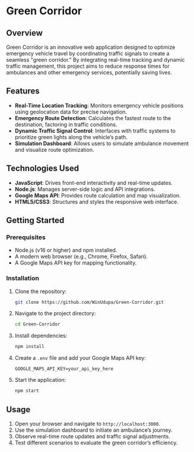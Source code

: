 # Green Corridor

## Overview
Green Corridor is an innovative web application designed to optimize emergency vehicle travel by coordinating traffic signals to create a seamless "green corridor." By integrating real-time tracking and dynamic traffic management, this project aims to reduce response times for ambulances and other emergency services, potentially saving lives.

## Features
- **Real-Time Location Tracking**: Monitors emergency vehicle positions using geolocation data for precise navigation.
- **Emergency Route Detection**: Calculates the fastest route to the destination, factoring in traffic conditions.
- **Dynamic Traffic Signal Control**: Interfaces with traffic systems to prioritize green lights along the vehicle’s path.
- **Simulation Dashboard**: Allows users to simulate ambulance movement and visualize route optimization.

## Technologies Used
- **JavaScript**: Drives front-end interactivity and real-time updates.
- **Node.js**: Manages server-side logic and API integrations.
- **Google Maps API**: Provides route calculation and map visualization.
- **HTML5/CSS3**: Structures and styles the responsive web interface.

## Getting Started

### Prerequisites
- Node.js (v16 or higher) and npm installed.
- A modern web browser (e.g., Chrome, Firefox, Safari).
- A Google Maps API key for mapping functionality.

### Installation
1. Clone the repository:
   ```bash
   git clone https://github.com/WinUdupa/Green-Corridor.git
   ```
2. Navigate to the project directory:
   ```bash
   cd Green-Corridor
   ```
3. Install dependencies:
   ```bash
   npm install
   ```
4. Create a `.env` file and add your Google Maps API key:
   ```env
   GOOGLE_MAPS_API_KEY=your_api_key_here
   ```
5. Start the application:
   ```bash
   npm start
   ```

## Usage
1. Open your browser and navigate to `http://localhost:3000`.
2. Use the simulation dashboard to initiate an ambulance’s journey.
3. Observe real-time route updates and traffic signal adjustments.
4. Test different scenarios to evaluate the green corridor’s efficiency.

